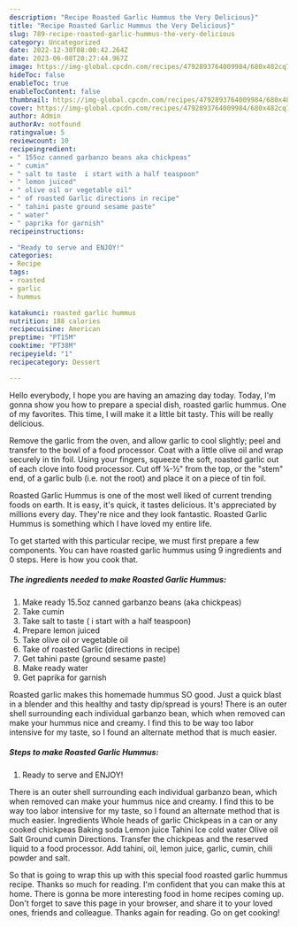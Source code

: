 ```yaml
---
description: "Recipe Roasted Garlic Hummus the Very Delicious}"
title: "Recipe Roasted Garlic Hummus the Very Delicious}"
slug: 789-recipe-roasted-garlic-hummus-the-very-delicious
category: Uncategorized
date: 2022-12-30T08:00:42.264Z
date: 2023-06-08T20:27:44.967Z
image: https://img-global.cpcdn.com/recipes/4792893764009984/680x482cq70/roasted-garlic-hummus-recipe-main-photo.jpg
hideToc: false
enableToc: true
enableTocContent: false
thumbnail: https://img-global.cpcdn.com/recipes/4792893764009984/680x482cq70/roasted-garlic-hummus-recipe-main-photo.jpg
cover: https://img-global.cpcdn.com/recipes/4792893764009984/680x482cq70/roasted-garlic-hummus-recipe-main-photo.jpg
author: Admin
authorAv: notfound
ratingvalue: 5
reviewcount: 10
recipeingredient:
- " 155oz canned garbanzo beans aka chickpeas"
- " cumin"
- " salt to taste  i start with a half teaspoon"
- " lemon juiced"
- " olive oil or vegetable oil"
- " of roasted Garlic directions in recipe"
- " tahini paste ground sesame paste"
- " water"
- " paprika for garnish"
recipeinstructions:

- "Ready to serve and ENJOY!"
categories:
- Recipe
tags:
- roasted
- garlic
- hummus

katakunci: roasted garlic hummus 
nutrition: 188 calories
recipecuisine: American
preptime: "PT15M"
cooktime: "PT38M"
recipeyield: "1"
recipecategory: Dessert

---
```



Hello everybody, I hope you are having an amazing day today. Today, I'm gonna show you how to prepare a special dish, roasted garlic hummus. One of my favorites. This time, I will make it a little bit tasty. This will be really delicious.

Remove the garlic from the oven, and allow garlic to cool slightly; peel and transfer to the bowl of a food processor. Coat with a little olive oil and wrap securely in tin foil. Using your fingers, squeeze the soft, roasted garlic out of each clove into food processor. Cut off ¼-½&#34; from the top, or the &#34;stem&#34; end, of a garlic bulb (i.e. not the root) and place it on a piece of tin foil.

Roasted Garlic Hummus is one of the most well liked of current trending foods on earth. It is easy, it's quick, it tastes delicious. It's appreciated by millions every day. They're nice and they look fantastic. Roasted Garlic Hummus is something which I have loved my entire life.


To get started with this particular recipe, we must first prepare a few components. You can have roasted garlic hummus using 9 ingredients and 0 steps. Here is how you cook that.

<!--inarticleads1-->

##### The ingredients needed to make Roasted Garlic Hummus:

1. Make ready  15.5oz canned garbanzo beans (aka chickpeas)
1. Take  cumin
1. Take  salt to taste ( i start with a half teaspoon)
1. Prepare  lemon juiced
1. Take  olive oil or vegetable oil
1. Take  of roasted Garlic (directions in recipe)
1. Get  tahini paste (ground sesame paste)
1. Make ready  water
1. Get  paprika for garnish


Roasted garlic makes this homemade hummus SO good. Just a quick blast in a blender and this healthy and tasty dip/spread is yours! There is an outer shell surrounding each individual garbanzo bean, which when removed can make your hummus nice and creamy. I find this to be way too labor intensive for my taste, so I found an alternate method that is much easier. 

<!--inarticleads2-->

##### Steps to make Roasted Garlic Hummus:


1. Ready to serve and ENJOY!

There is an outer shell surrounding each individual garbanzo bean, which when removed can make your hummus nice and creamy. I find this to be way too labor intensive for my taste, so I found an alternate method that is much easier. Ingredients Whole heads of garlic Chickpeas in a can or any cooked chickpeas Baking soda Lemon juice Tahini Ice cold water Olive oil Salt Ground cumin Directions. Transfer the chickpeas and the reserved liquid to a food processor. Add tahini, oil, lemon juice, garlic, cumin, chili powder and salt. 

So that is going to wrap this up with this special food roasted garlic hummus recipe. Thanks so much for reading. I'm confident that you can make this at home. There is gonna be more interesting food in home recipes coming up. Don't forget to save this page in your browser, and share it to your loved ones, friends and colleague. Thanks again for reading. Go on get cooking!
